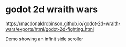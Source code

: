# godot 2d wraith wars

https://macdonaldrobinson.github.io/godot-2d-wraith-wars/exports/html/godot-2d-fighting.html

Demo showing an infinit side scroller 
